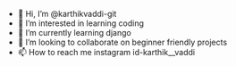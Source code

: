 - 👋 Hi, I’m @karthikvaddi-git
- 👀 I’m interested in learning coding
- 🌱 I’m currently learning django
- 💞️ I’m looking to collaborate on beginner friendly projects
- 📫 How to reach me instagram id-karthik__vaddi

<!---
karthikvaddi-git/karthikvaddi-git is a ✨ special ✨ repository because its `README.md` (this file) appears on your GitHub profile.
You can click the Preview link to take a look at your changes.
--->
